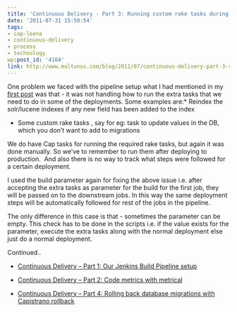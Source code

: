 ```yaml
---
title: 'Continuous Delivery - Part 3: Running custom rake tasks during deployment'
date: '2011-07-31 15:50:54'
tags:
- cap-leena
- continuous-delivery
- process
- technology
wp:post_id: '4164'
link: http://www.multunus.com/blog/2011/07/continuous-delivery-part-3-running-custom-rake-tasks-during-deployment/
---
```


One problem we faced with the pipeline setup what I had mentioned in my 
[first post](http://www.multunus.com/2011/07/continuous-delivery-using-jenkins-build-pipeline/) was that - it was not handling how to run the extra tasks that we need to do in some of the deployments. Some examples are:* Reindex the solr/lucene indexes if any new field has been added to the index

    
* Some custom rake tasks , say for eg: task to update values in the DB, which you don’t want to add to migrations

We do have Cap tasks for running the required rake tasks, but again it was done manually. So we’ve to remember to run them after deploying to production.  And also there is no way to track what steps were followed for a certain deployment.

I used the build parameter again for fixing the above issue i.e. after accepting the extra tasks as parameter for the build for the first job, they will be passed on to the downstream jobs. In this way the same deployment steps will be automatically followed for rest of the jobs in the pipeline.

The only difference in this case is that - sometimes the parameter can be empty. This check has to be done in the scripts i.e. if the value exists for the parameter, execute the extra tasks along with the normal deployment else just do a normal deployment.

Continued..


* [Continuous Delivery – Part 1: Our Jenkins Build Pipeline setup](http://www.multunus.com/2011/07/continuous-delivery-using-jenkins-build-pipeline/)

    
* [Continuous Delivery – Part 2: Code metrics with metrical](http://www.multunus.com/2011/07/continuous-delivery-code-metrics-with-metrical/)

    
* [Continuous Delivery – Part 4: Rolling back database migrations with Capistrano rollback](http://www.multunus.com/2011/08/continuous-delivery-part-3-rolling-back-database-migrations-with-capistrano-rollback/)
